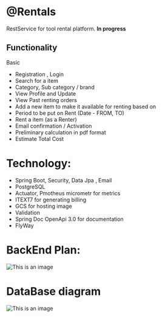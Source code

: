 # @Rentals

RestService for tool rental platform.  **In progress**


## Functionality

Basic
* Registration , Login
* Search for a item
* Category, Sub category / brand
* View Profile and Update
* View Past renting orders
* Add a new item to make it available for renting based on
* Period to be put on Rent (Date - FROM, TO)
* Rent a item (as a Renter)
* Email confirmation / Activation
* Preliminary calculation in pdf format
* Estimate Total Cost

# Technology:
* Spring Boot, Security, Data Jpa , Email
* PostgreSQL
* Actuator, Pmotheus micrometr for metrics
* ITEXT7 for generating billing
* GCS for hosting image
* Validation
* Spring Doc OpenApi 3.0 for documentation
* FlyWay

# BackEnd Plan:
![This is an image](https://i.ibb.co/YkPzfwc/Untitled-2.jpg)

# DataBase diagram
![This is an image](https://i.ibb.co/GJwq5Dn/rent-platform.png)

